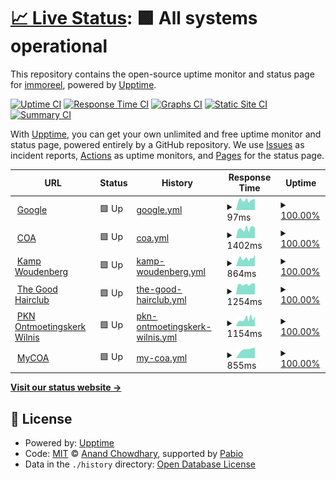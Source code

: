 # [📈 Live Status](https://demo.upptime.js.org): <!--live status--> **🟩 All systems operational**

This repository contains the open-source uptime monitor and status page for [immoreel](https://demo.upptime.js.org), powered by [Upptime](https://github.com/upptime/upptime).

[![Uptime CI](https://github.com/immoreel/upptime/workflows/Uptime%20CI/badge.svg)](https://github.com/immoreel/upptime/actions?query=workflow%3A%22Uptime+CI%22)
[![Response Time CI](https://github.com/immoreel/upptime/workflows/Response%20Time%20CI/badge.svg)](https://github.com/immoreel/upptime/actions?query=workflow%3A%22Response+Time+CI%22)
[![Graphs CI](https://github.com/immoreel/upptime/workflows/Graphs%20CI/badge.svg)](https://github.com/immoreel/upptime/actions?query=workflow%3A%22Graphs+CI%22)
[![Static Site CI](https://github.com/immoreel/upptime/workflows/Static%20Site%20CI/badge.svg)](https://github.com/immoreel/upptime/actions?query=workflow%3A%22Static+Site+CI%22)
[![Summary CI](https://github.com/immoreel/upptime/workflows/Summary%20CI/badge.svg)](https://github.com/immoreel/upptime/actions?query=workflow%3A%22Summary+CI%22)

With [Upptime](https://upptime.js.org), you can get your own unlimited and free uptime monitor and status page, powered entirely by a GitHub repository. We use [Issues](https://github.com/immoreel/upptime/issues) as incident reports, [Actions](https://github.com/immoreel/upptime/actions) as uptime monitors, and [Pages](https://demo.upptime.js.org) for the status page.

<!--start: status pages-->
<!-- This summary is generated by Upptime (https://github.com/upptime/upptime) -->
<!-- Do not edit this manually, your changes will be overwritten -->
<!-- prettier-ignore -->
| URL | Status | History | Response Time | Uptime |
| --- | ------ | ------- | ------------- | ------ |
| <img alt="" src="https://icons.duckduckgo.com/ip3/www.google.com.ico" height="13"> [Google](https://www.google.com) | 🟩 Up | [google.yml](https://github.com/immoreel/upptime/commits/HEAD/history/google.yml) | <details><summary><img alt="Response time graph" src="./graphs/google/response-time-week.png" height="20"> 97ms</summary><br><a href="https://immoreel.github.io/upptime/history/google"><img alt="Response time 89" src="https://img.shields.io/endpoint?url=https%3A%2F%2Fraw.githubusercontent.com%2Fimmoreel%2Fupptime%2FHEAD%2Fapi%2Fgoogle%2Fresponse-time.json"></a><br><a href="https://immoreel.github.io/upptime/history/google"><img alt="24-hour response time 142" src="https://img.shields.io/endpoint?url=https%3A%2F%2Fraw.githubusercontent.com%2Fimmoreel%2Fupptime%2FHEAD%2Fapi%2Fgoogle%2Fresponse-time-day.json"></a><br><a href="https://immoreel.github.io/upptime/history/google"><img alt="7-day response time 97" src="https://img.shields.io/endpoint?url=https%3A%2F%2Fraw.githubusercontent.com%2Fimmoreel%2Fupptime%2FHEAD%2Fapi%2Fgoogle%2Fresponse-time-week.json"></a><br><a href="https://immoreel.github.io/upptime/history/google"><img alt="30-day response time 89" src="https://img.shields.io/endpoint?url=https%3A%2F%2Fraw.githubusercontent.com%2Fimmoreel%2Fupptime%2FHEAD%2Fapi%2Fgoogle%2Fresponse-time-month.json"></a><br><a href="https://immoreel.github.io/upptime/history/google"><img alt="1-year response time 89" src="https://img.shields.io/endpoint?url=https%3A%2F%2Fraw.githubusercontent.com%2Fimmoreel%2Fupptime%2FHEAD%2Fapi%2Fgoogle%2Fresponse-time-year.json"></a></details> | <details><summary><a href="https://immoreel.github.io/upptime/history/google">100.00%</a></summary><a href="https://immoreel.github.io/upptime/history/google"><img alt="All-time uptime 100.00%" src="https://img.shields.io/endpoint?url=https%3A%2F%2Fraw.githubusercontent.com%2Fimmoreel%2Fupptime%2FHEAD%2Fapi%2Fgoogle%2Fuptime.json"></a><br><a href="https://immoreel.github.io/upptime/history/google"><img alt="24-hour uptime 100.00%" src="https://img.shields.io/endpoint?url=https%3A%2F%2Fraw.githubusercontent.com%2Fimmoreel%2Fupptime%2FHEAD%2Fapi%2Fgoogle%2Fuptime-day.json"></a><br><a href="https://immoreel.github.io/upptime/history/google"><img alt="7-day uptime 100.00%" src="https://img.shields.io/endpoint?url=https%3A%2F%2Fraw.githubusercontent.com%2Fimmoreel%2Fupptime%2FHEAD%2Fapi%2Fgoogle%2Fuptime-week.json"></a><br><a href="https://immoreel.github.io/upptime/history/google"><img alt="30-day uptime 100.00%" src="https://img.shields.io/endpoint?url=https%3A%2F%2Fraw.githubusercontent.com%2Fimmoreel%2Fupptime%2FHEAD%2Fapi%2Fgoogle%2Fuptime-month.json"></a><br><a href="https://immoreel.github.io/upptime/history/google"><img alt="1-year uptime 100.00%" src="https://img.shields.io/endpoint?url=https%3A%2F%2Fraw.githubusercontent.com%2Fimmoreel%2Fupptime%2FHEAD%2Fapi%2Fgoogle%2Fuptime-year.json"></a></details>
| <img alt="" src="https://icons.duckduckgo.com/ip3/www.coa.nl.ico" height="13"> [COA](https://www.coa.nl/nl) | 🟩 Up | [coa.yml](https://github.com/immoreel/upptime/commits/HEAD/history/coa.yml) | <details><summary><img alt="Response time graph" src="./graphs/coa/response-time-week.png" height="20"> 1402ms</summary><br><a href="https://immoreel.github.io/upptime/history/coa"><img alt="Response time 1458" src="https://img.shields.io/endpoint?url=https%3A%2F%2Fraw.githubusercontent.com%2Fimmoreel%2Fupptime%2FHEAD%2Fapi%2Fcoa%2Fresponse-time.json"></a><br><a href="https://immoreel.github.io/upptime/history/coa"><img alt="24-hour response time 1750" src="https://img.shields.io/endpoint?url=https%3A%2F%2Fraw.githubusercontent.com%2Fimmoreel%2Fupptime%2FHEAD%2Fapi%2Fcoa%2Fresponse-time-day.json"></a><br><a href="https://immoreel.github.io/upptime/history/coa"><img alt="7-day response time 1402" src="https://img.shields.io/endpoint?url=https%3A%2F%2Fraw.githubusercontent.com%2Fimmoreel%2Fupptime%2FHEAD%2Fapi%2Fcoa%2Fresponse-time-week.json"></a><br><a href="https://immoreel.github.io/upptime/history/coa"><img alt="30-day response time 1458" src="https://img.shields.io/endpoint?url=https%3A%2F%2Fraw.githubusercontent.com%2Fimmoreel%2Fupptime%2FHEAD%2Fapi%2Fcoa%2Fresponse-time-month.json"></a><br><a href="https://immoreel.github.io/upptime/history/coa"><img alt="1-year response time 1458" src="https://img.shields.io/endpoint?url=https%3A%2F%2Fraw.githubusercontent.com%2Fimmoreel%2Fupptime%2FHEAD%2Fapi%2Fcoa%2Fresponse-time-year.json"></a></details> | <details><summary><a href="https://immoreel.github.io/upptime/history/coa">100.00%</a></summary><a href="https://immoreel.github.io/upptime/history/coa"><img alt="All-time uptime 100.00%" src="https://img.shields.io/endpoint?url=https%3A%2F%2Fraw.githubusercontent.com%2Fimmoreel%2Fupptime%2FHEAD%2Fapi%2Fcoa%2Fuptime.json"></a><br><a href="https://immoreel.github.io/upptime/history/coa"><img alt="24-hour uptime 100.00%" src="https://img.shields.io/endpoint?url=https%3A%2F%2Fraw.githubusercontent.com%2Fimmoreel%2Fupptime%2FHEAD%2Fapi%2Fcoa%2Fuptime-day.json"></a><br><a href="https://immoreel.github.io/upptime/history/coa"><img alt="7-day uptime 100.00%" src="https://img.shields.io/endpoint?url=https%3A%2F%2Fraw.githubusercontent.com%2Fimmoreel%2Fupptime%2FHEAD%2Fapi%2Fcoa%2Fuptime-week.json"></a><br><a href="https://immoreel.github.io/upptime/history/coa"><img alt="30-day uptime 100.00%" src="https://img.shields.io/endpoint?url=https%3A%2F%2Fraw.githubusercontent.com%2Fimmoreel%2Fupptime%2FHEAD%2Fapi%2Fcoa%2Fuptime-month.json"></a><br><a href="https://immoreel.github.io/upptime/history/coa"><img alt="1-year uptime 100.00%" src="https://img.shields.io/endpoint?url=https%3A%2F%2Fraw.githubusercontent.com%2Fimmoreel%2Fupptime%2FHEAD%2Fapi%2Fcoa%2Fuptime-year.json"></a></details>
| <img alt="" src="https://icons.duckduckgo.com/ip3/www.kampwoudenberg.nl.ico" height="13"> [Kamp Woudenberg](https://www.kampwoudenberg.nl) | 🟩 Up | [kamp-woudenberg.yml](https://github.com/immoreel/upptime/commits/HEAD/history/kamp-woudenberg.yml) | <details><summary><img alt="Response time graph" src="./graphs/kamp-woudenberg/response-time-week.png" height="20"> 864ms</summary><br><a href="https://immoreel.github.io/upptime/history/kamp-woudenberg"><img alt="Response time 851" src="https://img.shields.io/endpoint?url=https%3A%2F%2Fraw.githubusercontent.com%2Fimmoreel%2Fupptime%2FHEAD%2Fapi%2Fkamp-woudenberg%2Fresponse-time.json"></a><br><a href="https://immoreel.github.io/upptime/history/kamp-woudenberg"><img alt="24-hour response time 896" src="https://img.shields.io/endpoint?url=https%3A%2F%2Fraw.githubusercontent.com%2Fimmoreel%2Fupptime%2FHEAD%2Fapi%2Fkamp-woudenberg%2Fresponse-time-day.json"></a><br><a href="https://immoreel.github.io/upptime/history/kamp-woudenberg"><img alt="7-day response time 864" src="https://img.shields.io/endpoint?url=https%3A%2F%2Fraw.githubusercontent.com%2Fimmoreel%2Fupptime%2FHEAD%2Fapi%2Fkamp-woudenberg%2Fresponse-time-week.json"></a><br><a href="https://immoreel.github.io/upptime/history/kamp-woudenberg"><img alt="30-day response time 851" src="https://img.shields.io/endpoint?url=https%3A%2F%2Fraw.githubusercontent.com%2Fimmoreel%2Fupptime%2FHEAD%2Fapi%2Fkamp-woudenberg%2Fresponse-time-month.json"></a><br><a href="https://immoreel.github.io/upptime/history/kamp-woudenberg"><img alt="1-year response time 851" src="https://img.shields.io/endpoint?url=https%3A%2F%2Fraw.githubusercontent.com%2Fimmoreel%2Fupptime%2FHEAD%2Fapi%2Fkamp-woudenberg%2Fresponse-time-year.json"></a></details> | <details><summary><a href="https://immoreel.github.io/upptime/history/kamp-woudenberg">100.00%</a></summary><a href="https://immoreel.github.io/upptime/history/kamp-woudenberg"><img alt="All-time uptime 100.00%" src="https://img.shields.io/endpoint?url=https%3A%2F%2Fraw.githubusercontent.com%2Fimmoreel%2Fupptime%2FHEAD%2Fapi%2Fkamp-woudenberg%2Fuptime.json"></a><br><a href="https://immoreel.github.io/upptime/history/kamp-woudenberg"><img alt="24-hour uptime 100.00%" src="https://img.shields.io/endpoint?url=https%3A%2F%2Fraw.githubusercontent.com%2Fimmoreel%2Fupptime%2FHEAD%2Fapi%2Fkamp-woudenberg%2Fuptime-day.json"></a><br><a href="https://immoreel.github.io/upptime/history/kamp-woudenberg"><img alt="7-day uptime 100.00%" src="https://img.shields.io/endpoint?url=https%3A%2F%2Fraw.githubusercontent.com%2Fimmoreel%2Fupptime%2FHEAD%2Fapi%2Fkamp-woudenberg%2Fuptime-week.json"></a><br><a href="https://immoreel.github.io/upptime/history/kamp-woudenberg"><img alt="30-day uptime 100.00%" src="https://img.shields.io/endpoint?url=https%3A%2F%2Fraw.githubusercontent.com%2Fimmoreel%2Fupptime%2FHEAD%2Fapi%2Fkamp-woudenberg%2Fuptime-month.json"></a><br><a href="https://immoreel.github.io/upptime/history/kamp-woudenberg"><img alt="1-year uptime 100.00%" src="https://img.shields.io/endpoint?url=https%3A%2F%2Fraw.githubusercontent.com%2Fimmoreel%2Fupptime%2FHEAD%2Fapi%2Fkamp-woudenberg%2Fuptime-year.json"></a></details>
| <img alt="" src="https://icons.duckduckgo.com/ip3/thegoodhairclub.nl.ico" height="13"> [The Good Hairclub](https://thegoodhairclub.nl) | 🟩 Up | [the-good-hairclub.yml](https://github.com/immoreel/upptime/commits/HEAD/history/the-good-hairclub.yml) | <details><summary><img alt="Response time graph" src="./graphs/the-good-hairclub/response-time-week.png" height="20"> 1254ms</summary><br><a href="https://immoreel.github.io/upptime/history/the-good-hairclub"><img alt="Response time 1243" src="https://img.shields.io/endpoint?url=https%3A%2F%2Fraw.githubusercontent.com%2Fimmoreel%2Fupptime%2FHEAD%2Fapi%2Fthe-good-hairclub%2Fresponse-time.json"></a><br><a href="https://immoreel.github.io/upptime/history/the-good-hairclub"><img alt="24-hour response time 1318" src="https://img.shields.io/endpoint?url=https%3A%2F%2Fraw.githubusercontent.com%2Fimmoreel%2Fupptime%2FHEAD%2Fapi%2Fthe-good-hairclub%2Fresponse-time-day.json"></a><br><a href="https://immoreel.github.io/upptime/history/the-good-hairclub"><img alt="7-day response time 1254" src="https://img.shields.io/endpoint?url=https%3A%2F%2Fraw.githubusercontent.com%2Fimmoreel%2Fupptime%2FHEAD%2Fapi%2Fthe-good-hairclub%2Fresponse-time-week.json"></a><br><a href="https://immoreel.github.io/upptime/history/the-good-hairclub"><img alt="30-day response time 1243" src="https://img.shields.io/endpoint?url=https%3A%2F%2Fraw.githubusercontent.com%2Fimmoreel%2Fupptime%2FHEAD%2Fapi%2Fthe-good-hairclub%2Fresponse-time-month.json"></a><br><a href="https://immoreel.github.io/upptime/history/the-good-hairclub"><img alt="1-year response time 1243" src="https://img.shields.io/endpoint?url=https%3A%2F%2Fraw.githubusercontent.com%2Fimmoreel%2Fupptime%2FHEAD%2Fapi%2Fthe-good-hairclub%2Fresponse-time-year.json"></a></details> | <details><summary><a href="https://immoreel.github.io/upptime/history/the-good-hairclub">100.00%</a></summary><a href="https://immoreel.github.io/upptime/history/the-good-hairclub"><img alt="All-time uptime 100.00%" src="https://img.shields.io/endpoint?url=https%3A%2F%2Fraw.githubusercontent.com%2Fimmoreel%2Fupptime%2FHEAD%2Fapi%2Fthe-good-hairclub%2Fuptime.json"></a><br><a href="https://immoreel.github.io/upptime/history/the-good-hairclub"><img alt="24-hour uptime 100.00%" src="https://img.shields.io/endpoint?url=https%3A%2F%2Fraw.githubusercontent.com%2Fimmoreel%2Fupptime%2FHEAD%2Fapi%2Fthe-good-hairclub%2Fuptime-day.json"></a><br><a href="https://immoreel.github.io/upptime/history/the-good-hairclub"><img alt="7-day uptime 100.00%" src="https://img.shields.io/endpoint?url=https%3A%2F%2Fraw.githubusercontent.com%2Fimmoreel%2Fupptime%2FHEAD%2Fapi%2Fthe-good-hairclub%2Fuptime-week.json"></a><br><a href="https://immoreel.github.io/upptime/history/the-good-hairclub"><img alt="30-day uptime 100.00%" src="https://img.shields.io/endpoint?url=https%3A%2F%2Fraw.githubusercontent.com%2Fimmoreel%2Fupptime%2FHEAD%2Fapi%2Fthe-good-hairclub%2Fuptime-month.json"></a><br><a href="https://immoreel.github.io/upptime/history/the-good-hairclub"><img alt="1-year uptime 100.00%" src="https://img.shields.io/endpoint?url=https%3A%2F%2Fraw.githubusercontent.com%2Fimmoreel%2Fupptime%2FHEAD%2Fapi%2Fthe-good-hairclub%2Fuptime-year.json"></a></details>
| <img alt="" src="https://icons.duckduckgo.com/ip3/pknontmoetingskerkwilnis.nl.ico" height="13"> [PKN Ontmoetingskerk Wilnis](https://pknontmoetingskerkwilnis.nl) | 🟩 Up | [pkn-ontmoetingskerk-wilnis.yml](https://github.com/immoreel/upptime/commits/HEAD/history/pkn-ontmoetingskerk-wilnis.yml) | <details><summary><img alt="Response time graph" src="./graphs/pkn-ontmoetingskerk-wilnis/response-time-week.png" height="20"> 1154ms</summary><br><a href="https://immoreel.github.io/upptime/history/pkn-ontmoetingskerk-wilnis"><img alt="Response time 932" src="https://img.shields.io/endpoint?url=https%3A%2F%2Fraw.githubusercontent.com%2Fimmoreel%2Fupptime%2FHEAD%2Fapi%2Fpkn-ontmoetingskerk-wilnis%2Fresponse-time.json"></a><br><a href="https://immoreel.github.io/upptime/history/pkn-ontmoetingskerk-wilnis"><img alt="24-hour response time 1425" src="https://img.shields.io/endpoint?url=https%3A%2F%2Fraw.githubusercontent.com%2Fimmoreel%2Fupptime%2FHEAD%2Fapi%2Fpkn-ontmoetingskerk-wilnis%2Fresponse-time-day.json"></a><br><a href="https://immoreel.github.io/upptime/history/pkn-ontmoetingskerk-wilnis"><img alt="7-day response time 1154" src="https://img.shields.io/endpoint?url=https%3A%2F%2Fraw.githubusercontent.com%2Fimmoreel%2Fupptime%2FHEAD%2Fapi%2Fpkn-ontmoetingskerk-wilnis%2Fresponse-time-week.json"></a><br><a href="https://immoreel.github.io/upptime/history/pkn-ontmoetingskerk-wilnis"><img alt="30-day response time 932" src="https://img.shields.io/endpoint?url=https%3A%2F%2Fraw.githubusercontent.com%2Fimmoreel%2Fupptime%2FHEAD%2Fapi%2Fpkn-ontmoetingskerk-wilnis%2Fresponse-time-month.json"></a><br><a href="https://immoreel.github.io/upptime/history/pkn-ontmoetingskerk-wilnis"><img alt="1-year response time 932" src="https://img.shields.io/endpoint?url=https%3A%2F%2Fraw.githubusercontent.com%2Fimmoreel%2Fupptime%2FHEAD%2Fapi%2Fpkn-ontmoetingskerk-wilnis%2Fresponse-time-year.json"></a></details> | <details><summary><a href="https://immoreel.github.io/upptime/history/pkn-ontmoetingskerk-wilnis">100.00%</a></summary><a href="https://immoreel.github.io/upptime/history/pkn-ontmoetingskerk-wilnis"><img alt="All-time uptime 100.00%" src="https://img.shields.io/endpoint?url=https%3A%2F%2Fraw.githubusercontent.com%2Fimmoreel%2Fupptime%2FHEAD%2Fapi%2Fpkn-ontmoetingskerk-wilnis%2Fuptime.json"></a><br><a href="https://immoreel.github.io/upptime/history/pkn-ontmoetingskerk-wilnis"><img alt="24-hour uptime 100.00%" src="https://img.shields.io/endpoint?url=https%3A%2F%2Fraw.githubusercontent.com%2Fimmoreel%2Fupptime%2FHEAD%2Fapi%2Fpkn-ontmoetingskerk-wilnis%2Fuptime-day.json"></a><br><a href="https://immoreel.github.io/upptime/history/pkn-ontmoetingskerk-wilnis"><img alt="7-day uptime 100.00%" src="https://img.shields.io/endpoint?url=https%3A%2F%2Fraw.githubusercontent.com%2Fimmoreel%2Fupptime%2FHEAD%2Fapi%2Fpkn-ontmoetingskerk-wilnis%2Fuptime-week.json"></a><br><a href="https://immoreel.github.io/upptime/history/pkn-ontmoetingskerk-wilnis"><img alt="30-day uptime 100.00%" src="https://img.shields.io/endpoint?url=https%3A%2F%2Fraw.githubusercontent.com%2Fimmoreel%2Fupptime%2FHEAD%2Fapi%2Fpkn-ontmoetingskerk-wilnis%2Fuptime-month.json"></a><br><a href="https://immoreel.github.io/upptime/history/pkn-ontmoetingskerk-wilnis"><img alt="1-year uptime 100.00%" src="https://img.shields.io/endpoint?url=https%3A%2F%2Fraw.githubusercontent.com%2Fimmoreel%2Fupptime%2FHEAD%2Fapi%2Fpkn-ontmoetingskerk-wilnis%2Fuptime-year.json"></a></details>
| <img alt="" src="https://icons.duckduckgo.com/ip3/www.mycoa.nl.ico" height="13"> [MyCOA](https://www.mycoa.nl/nl) | 🟩 Up | [my-coa.yml](https://github.com/immoreel/upptime/commits/HEAD/history/my-coa.yml) | <details><summary><img alt="Response time graph" src="./graphs/my-coa/response-time-week.png" height="20"> 855ms</summary><br><a href="https://immoreel.github.io/upptime/history/my-coa"><img alt="Response time 855" src="https://img.shields.io/endpoint?url=https%3A%2F%2Fraw.githubusercontent.com%2Fimmoreel%2Fupptime%2FHEAD%2Fapi%2Fmy-coa%2Fresponse-time.json"></a><br><a href="https://immoreel.github.io/upptime/history/my-coa"><img alt="24-hour response time 801" src="https://img.shields.io/endpoint?url=https%3A%2F%2Fraw.githubusercontent.com%2Fimmoreel%2Fupptime%2FHEAD%2Fapi%2Fmy-coa%2Fresponse-time-day.json"></a><br><a href="https://immoreel.github.io/upptime/history/my-coa"><img alt="7-day response time 855" src="https://img.shields.io/endpoint?url=https%3A%2F%2Fraw.githubusercontent.com%2Fimmoreel%2Fupptime%2FHEAD%2Fapi%2Fmy-coa%2Fresponse-time-week.json"></a><br><a href="https://immoreel.github.io/upptime/history/my-coa"><img alt="30-day response time 855" src="https://img.shields.io/endpoint?url=https%3A%2F%2Fraw.githubusercontent.com%2Fimmoreel%2Fupptime%2FHEAD%2Fapi%2Fmy-coa%2Fresponse-time-month.json"></a><br><a href="https://immoreel.github.io/upptime/history/my-coa"><img alt="1-year response time 855" src="https://img.shields.io/endpoint?url=https%3A%2F%2Fraw.githubusercontent.com%2Fimmoreel%2Fupptime%2FHEAD%2Fapi%2Fmy-coa%2Fresponse-time-year.json"></a></details> | <details><summary><a href="https://immoreel.github.io/upptime/history/my-coa">100.00%</a></summary><a href="https://immoreel.github.io/upptime/history/my-coa"><img alt="All-time uptime 100.00%" src="https://img.shields.io/endpoint?url=https%3A%2F%2Fraw.githubusercontent.com%2Fimmoreel%2Fupptime%2FHEAD%2Fapi%2Fmy-coa%2Fuptime.json"></a><br><a href="https://immoreel.github.io/upptime/history/my-coa"><img alt="24-hour uptime 100.00%" src="https://img.shields.io/endpoint?url=https%3A%2F%2Fraw.githubusercontent.com%2Fimmoreel%2Fupptime%2FHEAD%2Fapi%2Fmy-coa%2Fuptime-day.json"></a><br><a href="https://immoreel.github.io/upptime/history/my-coa"><img alt="7-day uptime 100.00%" src="https://img.shields.io/endpoint?url=https%3A%2F%2Fraw.githubusercontent.com%2Fimmoreel%2Fupptime%2FHEAD%2Fapi%2Fmy-coa%2Fuptime-week.json"></a><br><a href="https://immoreel.github.io/upptime/history/my-coa"><img alt="30-day uptime 100.00%" src="https://img.shields.io/endpoint?url=https%3A%2F%2Fraw.githubusercontent.com%2Fimmoreel%2Fupptime%2FHEAD%2Fapi%2Fmy-coa%2Fuptime-month.json"></a><br><a href="https://immoreel.github.io/upptime/history/my-coa"><img alt="1-year uptime 100.00%" src="https://img.shields.io/endpoint?url=https%3A%2F%2Fraw.githubusercontent.com%2Fimmoreel%2Fupptime%2FHEAD%2Fapi%2Fmy-coa%2Fuptime-year.json"></a></details>

<!--end: status pages-->

[**Visit our status website →**](https://demo.upptime.js.org)

## 📄 License

- Powered by: [Upptime](https://github.com/upptime/upptime)
- Code: [MIT](./LICENSE) © [Anand Chowdhary](https://anandchowdhary.com), supported by [Pabio](https://pabio.com)
- Data in the `./history` directory: [Open Database License](https://opendatacommons.org/licenses/odbl/1-0/)
